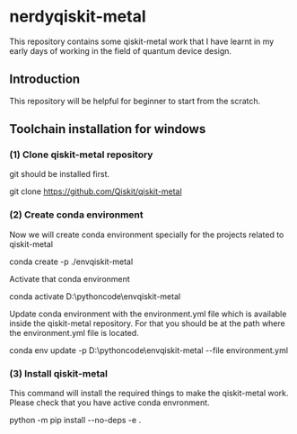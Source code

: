 # nerdyqiskit-metal

This repository contains some qiskit-metal work that I have learnt in my early days of working in the field of quantum device design.

## Introduction

This repository will be helpful for beginner to start from the scratch.

## Toolchain installation for windows

### (1) Clone qiskit-metal repository

git should be installed first.

git clone https://github.com/Qiskit/qiskit-metal

### (2) Create conda environment

Now we will create conda environment specially for the projects related to qiskit-metal

conda create -p ./envqiskit-metal

Activate that conda environment

conda activate D:\pythoncode\envqiskit-metal

Update conda environment with the environment.yml file which is available inside the qiskit-metal repository. For that you should be at the path where the environment.yml file is located.

conda env update -p D:\pythoncode\envqiskit-metal --file environment.yml

### (3) Install qiskit-metal

This command will install the required things to make the qiskit-metal work. Please check that you have active conda envronment.

python -m pip install --no-deps -e .

